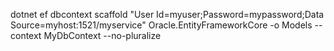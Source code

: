 dotnet ef dbcontext scaffold "User Id=myuser;Password=mypassword;Data Source=myhost:1521/myservice" Oracle.EntityFrameworkCore -o Models --context MyDbContext --no-pluralize
